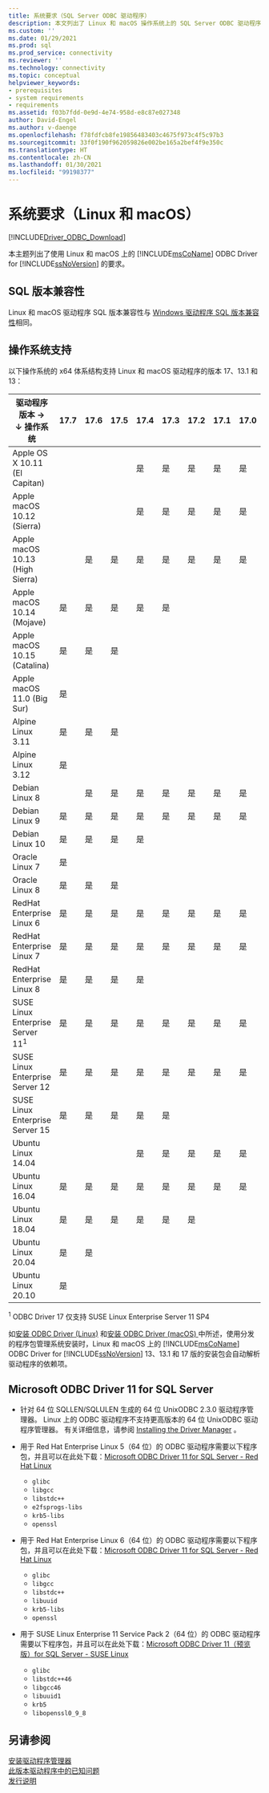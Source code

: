 ```yaml
---
title: 系统要求（SQL Server ODBC 驱动程序）
description: 本文列出了 Linux 和 macOS 操作系统上的 SQL Server ODBC 驱动程序的系统要求。
ms.custom: ''
ms.date: 01/29/2021
ms.prod: sql
ms.prod_service: connectivity
ms.reviewer: ''
ms.technology: connectivity
ms.topic: conceptual
helpviewer_keywords:
- prerequisites
- system requirements
- requirements
ms.assetid: f03b7fdd-0e9d-4e74-958d-e8c87e027348
author: David-Engel
ms.author: v-daenge
ms.openlocfilehash: f78fdfcb8fe19856483403c4675f973c4f5c97b3
ms.sourcegitcommit: 33f0f190f962059826e002be165a2bef4f9e350c
ms.translationtype: HT
ms.contentlocale: zh-CN
ms.lasthandoff: 01/30/2021
ms.locfileid: "99198377"
---
```

# <a name="system-requirements-linux-and-macos"></a>系统要求（Linux 和 macOS）

[!INCLUDE[Driver_ODBC_Download](../../../includes/driver_odbc_download.md)]

本主题列出了使用 Linux 和 macOS 上的 [!INCLUDE[msCoName](../../../includes/msconame_md.md)] ODBC Driver for [!INCLUDE[ssNoVersion](../../../includes/ssnoversion-md.md)] 的要求。

## <a name="sql-version-compatibility"></a>SQL 版本兼容性

Linux 和 macOS 驱动程序 SQL 版本兼容性与 [Windows 驱动程序 SQL 版本兼容性](../windows/system-requirements-installation-and-driver-files.md#sql-version-compatibility)相同。

## <a name="operating-system-support"></a>操作系统支持

以下操作系统的 x64 体系结构支持 Linux 和 macOS 驱动程序的版本 17、13.1 和 13：

|驱动程序版本&nbsp;&#8594;<br />&#8595; 操作系统     |17.7|17.6|17.5|17.4|17.3|17.2|17.1|17.0|13.1|13|
|-------------------------------|----|----|----|----|----|----|----|----|----|---|
|Apple OS X 10.11 (El Capitan)  |    |    |    |是 |是 |是 |是 |是 |是 |是|
|Apple macOS 10.12 (Sierra)     |    |    |    |是 |是 |是 |是 |是 |是 |是|
|Apple macOS 10.13 (High Sierra)|    |是 |是 |是 |是 |是 |是 |是 |是 |是|
|Apple macOS 10.14 (Mojave)     |是 |是 |是 |是 |是 |    |    |    |    |   |
|Apple macOS 10.15 (Catalina)   |是 |是 |是 |    |    |    |    |    |    |   |
|Apple macOS 11.0 (Big Sur)     |是 |    |    |    |    |    |    |    |    |   |
|Alpine Linux 3.11              |是 |是 |是 |    |    |    |    |    |    |   |
|Alpine Linux 3.12              |是 |    |    |    |    |    |    |    |    |   |
|Debian Linux 8                 |    |是 |是 |是 |是 |是 |是 |是 |是 |是|
|Debian Linux 9                 |是 |是 |是 |是 |是 |是 |是 |是 |是 |是|
|Debian Linux 10                |是 |是 |是 |是 |    |    |    |    |    |   |
|Oracle Linux 7                 |是 |    |    |    |    |    |    |    |    |   |
|Oracle Linux 8                 |是 |是 |是 |    |    |    |    |    |    |   |
|RedHat Enterprise Linux 6      |是 |是 |是 |是 |是 |是 |是 |是 |是 |是|
|RedHat Enterprise Linux 7      |是 |是 |是 |是 |是 |是 |是 |是 |是 |是|
|RedHat Enterprise Linux 8      |是 |是 |是 |是 |    |    |    |    |    |   |
|SUSE Linux Enterprise Server 11<sup>1</sup>|是 |是 |是 |是 |是 |是 |是 |是 |是 |是|
|SUSE Linux Enterprise Server 12|是 |是 |是 |是 |是 |是 |是 |是 |是 |是|
|SUSE Linux Enterprise Server 15|是 |是 |是 |是 |是 |    |    |    |    |   |
|Ubuntu Linux 14.04             |    |    |    |是 |是 |是 |是 |是 |是 |是|
|Ubuntu Linux 16.04             |是 |是 |是 |是 |是 |是 |是 |是 |是 |是|
|Ubuntu Linux 18.04             |是 |是 |是 |是 |是 |是 |    |    |    |   |
|Ubuntu Linux 20.04             |是 |是 |    |    |    |    |    |    |    |   |
|Ubuntu Linux 20.10             |是 |    |    |    |    |    |    |    |    |   |

<sup>1</sup> ODBC Driver 17 仅支持 SUSE Linux Enterprise Server 11 SP4

如[安装 ODBC Driver (Linux)](installing-the-microsoft-odbc-driver-for-sql-server.md) 和[安装 ODBC Driver (macOS) ](install-microsoft-odbc-driver-sql-server-macos.md)中所述，使用分发的程序包管理系统安装时，Linux 和 macOS 上的 [!INCLUDE[msCoName](../../../includes/msconame_md.md)] ODBC Driver for [!INCLUDE[ssNoVersion](../../../includes/ssnoversion-md.md)] 13、13.1 和 17 版的安装包会自动解析驱动程序的依赖项。

## <a name="microsoft-odbc-driver-11-for-sql-server"></a>Microsoft ODBC Driver 11 for SQL Server  
  
* 针对 64 位 SQLLEN/SQLULEN 生成的 64 位 UnixODBC 2.3.0 驱动程序管理器。 Linux 上的 ODBC 驱动程序不支持更高版本的 64 位 UnixODBC 驱动程序管理器。 有关详细信息，请参阅 [Installing the Driver Manager](../../../connect/odbc/linux-mac/installing-the-driver-manager.md) 。  
  
* 用于 Red Hat Enterprise Linux 5（64 位）的 ODBC 驱动程序需要以下程序包，并且可以在此处下载：[Microsoft ODBC Driver 11 for SQL Server - Red Hat Linux](https://go.microsoft.com/fwlink/?LinkId=267321)  
  * `glibc`  
  * `libgcc`  
  * `libstdc++`  
  * `e2fsprogs-libs`  
  * `krb5-libs`  
  * `openssl`  
  
* 用于 Red Hat Enterprise Linux 6（64 位）的 ODBC 驱动程序需要以下程序包，并且可以在此处下载：[Microsoft ODBC Driver 11 for SQL Server - Red Hat Linux](https://go.microsoft.com/fwlink/?LinkId=267321)  
  * `glibc`  
  * `libgcc`  
  * `libstdc++`  
  * `libuuid`  
  * `krb5-libs`  
  * `openssl`  
  
* 用于 SUSE Linux Enterprise 11 Service Pack 2（64 位）的 ODBC 驱动程序需要以下程序包，并且可以在此处下载：[Microsoft ODBC Driver 11（预览版）for SQL Server - SUSE Linux](https://go.microsoft.com/fwlink/?LinkId=264916)  
  * `glibc`  
  * `libstdc++46`  
  * `libgcc46`  
  * `libuuid1`  
  * `krb5`  
  * `libopenssl0_9_8`  
  
## <a name="see-also"></a>另请参阅

[安装驱动程序管理器](../../../connect/odbc/linux-mac/installing-the-driver-manager.md)  
[此版本驱动程序中的已知问题](../../../connect/odbc/linux-mac/known-issues-in-this-version-of-the-driver.md)  
[发行说明](../../../connect/odbc/linux-mac/release-notes-odbc-sql-server-linux-mac.md)  
